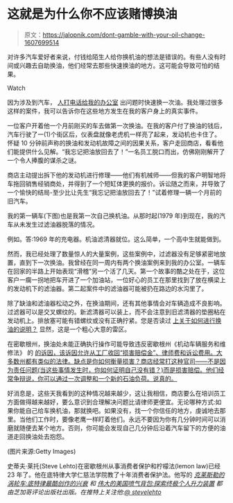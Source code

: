# 这就是为什么你不应该赌博换油

> 原文：<https://jalopnik.com/dont-gamble-with-your-oil-change-1607699514>

对许多汽车爱好者来说，付钱给陌生人给你换机油的想法是错误的。有些人没有时间或兴趣去自助换油，他们经常去那些快速换油的地方。这可能会导致可怕的结果。

Watch

因为涉及到汽车， [人打电话给我的办公室](https://oppositelock.kinja.com/how-do-lemon-laws-work-1606491159) 出问题时快速换一次油。我处理过很多这样的案件，我可以告诉你在这些地方发生在我的客户身上的真实事件。

一位客户开着他一个月前刚买的车去做第一次换油。在我的客户付了换油的钱后，汽车行驶了一(1)个街区后，仪表盘就像老虎机一样亮了起来，发动机也卡住了。怀疑 10 分钟前声称的换油和发动机故障之间的因果关系，客户走回商店，看看他们能提供什么见解。“我忘记把油放回去了！”一名员工脱口而出，仿佛刚刚解开了一个令人捧腹的谋杀之谜。

商店主动提出拆下他的发动机进行修理——他们有机械师——但我的客户明智地将车拖回销售经销商处，并得到了一个短缸体更换的报价。诉讼随之而来，并导致了一个愉快的结局-至少比让先生“我忘记把油放回去了！”试着修理一辆一个月前的旧汽车。

我的第一辆车(下图)也是我第一次自己换机油。从那时起(1979 年)到现在，我的汽车从未发生过滤油器脱落的情况。

例如。答:1969 年的充电器。机油滤清器就位。这么简单，一个高中生就能做到。

然而，我已经处理了数量惊人的大量案例，这些案例中，过滤器没有足够紧密地放置，直到下一次换油。我曾经在同一周内有两个换油案例来到我的办公室。一辆车在回家的半路上开始表现“滑稽”另一个活了几天。第一个故事的酷之处在于，这位客户一瘸一拐地把车开进了一个加油站，一位好心的员工在那里找到了放在横梁上的发动机下的滤油器。第二起案件中的滤油器可能被扔在路边的水沟里了。

除了缺油和滤油器松动之外，在换油期间，还有其他事情会对车辆造成不良影响。过滤器可以是交叉螺纹的。新滤清器可以装上，而不会注意到旧滤清器的垫圈粘在发动机上。排放塞可能有错螺纹或没有正确拧紧。您是否读过 [上关于如何进行换油的说明？](http://www.edmunds.com/how-to/how-to-change-your-oil-the-real-down-and-dirty.html) 显然，这是一个粗心大意的雷区。

在密歇根州，换油处未能正确执行操作可能导致违反密歇根州《机动车辆服务和维修法》 的 [的诉因，该诉因允许从工厂收回“损害赔偿金”、律师费和诉讼费用。大多数州都有类似的法律。缺点是你如何衡量损害？商店经常打这种官司——不是因为责任问题(当这些事情发生时，你如何证明自己没有错？)而是损害赔偿。他们经常争辩说，你可以通过一次调整和一个新的石油负荷。说真的。](http://www.michigan.gov/sos/0,4670,7-127-49534_50301_50324-88751--,00.html)

好消息是，这些天我看到的这种情况越来越少，这让我相信，商店要么在培训员工方面做得越来越好，要么意识到合理解决问题比请律师更便宜。无论哪种方式:如果你能自己给车换机油，那就换吧。如果没有，找一个你信任的地方，虔诚地去那里。当他们工作时，要像老鹰一样盯着他们。永远不要因为你有几分钟时间可以消磨就随便去某个地方。否则，你可能会发现自己几分钟后沿着汽车留下的方便的油道走回换油处去抱怨。

(图片来源:Getty Images)

史蒂夫·莱托(Steve Lehto)在密歇根州从事消费者保护和柠檬法(lemon law)已经 23 年了。他在底特律大学仁慈法学院教了十年消费者保护法。他写的 [*克莱斯勒的涡轮车:底特律最酷创作的兴衰*](https://www.amazon.com/dp/1569765499?asc_campaign=InlineText&asc_refurl=https://jalopnik.com/dont-gamble-with-your-oil-change-1607699514&asc_source=&linkCode=ogi&psc=1&smid=A3UVSDRNC96DX2&tag=kinjajalopniklink-20&th=1) *和* [*伟大的美国喷气背包:探索终极个人升力装置*](http://www.amazon.com/Great-American-Jet-Pack-Individual/dp/1613744307/?asc_campaign=InlineText&asc_refurl=https://jalopnik.com/dont-gamble-with-your-oil-change-1607699514&asc_source=&ascsub&tag=kinjajalopniklink-20) *都由芝加哥评论出版社出版。在推特上关注他:*[*@ stevelehto*](https://twitter.com/stevelehto)